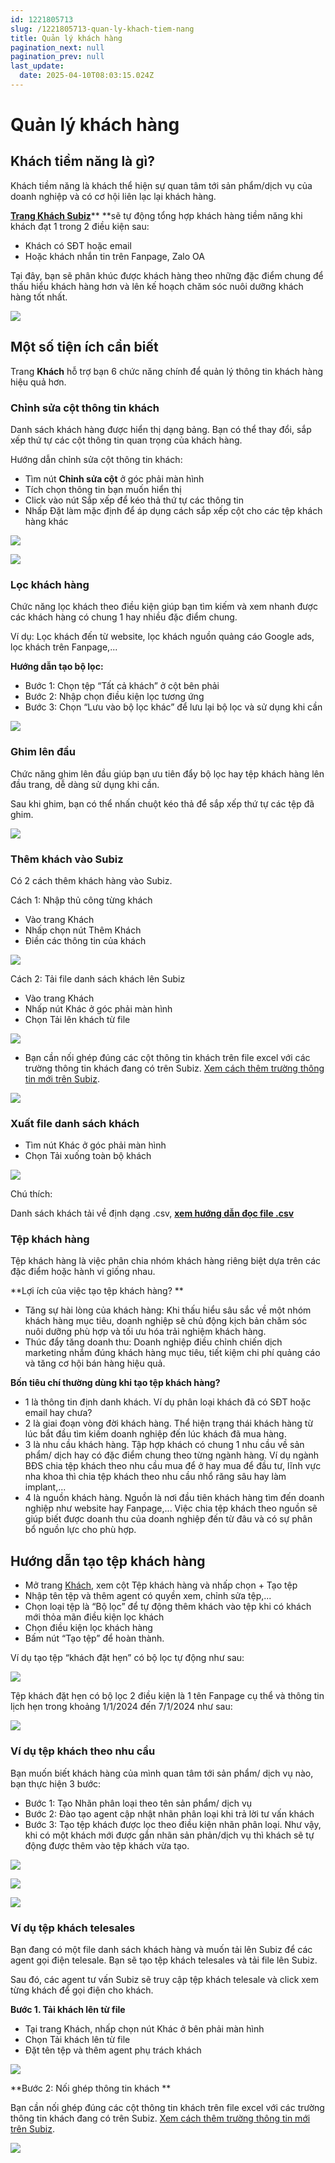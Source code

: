 ```yaml
---
id: 1221805713
slug: /1221805713-quan-ly-khach-tiem-nang
title: Quản lý khách hàng
pagination_next: null
pagination_prev: null
last_update:
  date: 2025-04-10T08:03:15.024Z
---
```


# Quản lý khách hàng



## Khách tiềm năng là gì?


Khách tiềm năng là khách thể hiện sự quan tâm tới sản phẩm/dịch vụ của doanh nghiệp và có cơ hội liên lạc lại khách hàng.



**[Trang Khách Subiz](https://app.subiz.com.vn/lead)**** **sẽ tự động tổng hợp khách hàng tiềm năng khi khách đạt 1 trong 2 điều kiện sau:

- Khách có SĐT hoặc email
- Hoặc khách nhắn tin trên Fanpage, Zalo OA



Tại đây, bạn sẽ phân khúc được khách hàng theo những đặc điểm chung để thấu hiểu khách hàng hơn và lên kế hoạch chăm sóc nuôi dưỡng khách hàng tốt nhất.


![](https://vcdn.subiz-cdn.com/file/fisgyrbrreibzehzxuvr_acpxkgumifuoofoosble/unnamed.png)

## Một số tiện ích cần biết


Trang **Khách** hỗ trợ bạn 6 chức năng chính để quản lý thông tin khách hàng hiệu quả hơn.
### Chỉnh sửa cột thông tin khách


Danh sách khách hàng được hiển thị dạng bảng. Bạn có thể thay đổi, sắp xếp thứ tự các cột thông tin quan trọng của khách hàng.



Hướng dẫn chỉnh sửa cột thông tin khách: 

- Tìm nút **Chỉnh sửa cột** ở góc phải màn hình
- Tích chọn thông tin bạn muốn hiển thị
- Click vào nút Sắp xếp để kéo thả thứ tự các thông tin
- Nhấp Đặt làm mặc định để áp dụng cách sắp xếp cột cho các tệp khách hàng khác


![](https://vcdn.subiz-cdn.com/file/fisgyrbruvvmsllglpbt_acpxkgumifuoofoosble/unnamed.png)





![](https://vcdn.subiz-cdn.com/file/fisgyrbsahtbamswljum_acpxkgumifuoofoosble/unnamed.png)

### Lọc khách hàng 


Chức năng lọc khách theo điều kiện giúp bạn tìm kiếm và xem nhanh được các khách hàng có chung 1 hay nhiều đặc điểm chung.



Ví dụ: Lọc khách đến từ website, lọc khách nguồn quảng cáo Google ads, lọc khách trên Fanpage,...



**Hướng dẫn tạo bộ lọc:**

- Bước 1: Chọn tệp “Tất cả khách” ở cột bên phải
- Bước 2: Nhập chọn điều kiện lọc tương ứng
- Bước 3: Chọn “Lưu vào bộ lọc khác” để lưu lại bộ lọc và sử dụng khi cần


![](https://vcdn.subiz-cdn.com/file/fisgyrbsepxoyycfkmld_acpxkgumifuoofoosble/unnamed.png)



### Ghim lên đầu


Chức năng ghim lên đầu giúp bạn ưu tiên đẩy bộ lọc hay tệp khách hàng lên đầu trang, dễ dàng sử dụng khi cần.

Sau khi ghim, bạn có thể nhấn chuột kéo thả để sắp xếp thứ tự các tệp đã ghim.




![](https://vcdn.subiz-cdn.com/file/fisgyrbsirodasnvezmh_acpxkgumifuoofoosble/unnamed.png)

### Thêm khách vào Subiz


Có 2 cách thêm khách hàng vào Subiz.

Cách 1: Nhập thủ công từng khách 

- Vào trang Khách
- Nhấp chọn nút Thêm Khách
- Điền các thông tin của khách




![](https://vcdn.subiz-cdn.com/file/fisgyrbvvhjwyejsmebl_acpxkgumifuoofoosble/unnamed.png)




Cách 2: Tải file danh sách khách lên Subiz

- Vào trang Khách
- Nhấp nút Khác ở góc phải màn hình
- Chọn Tải lên khách từ file




![](https://vcdn.subiz-cdn.com/file/fisgyrbvypnyirezchev_acpxkgumifuoofoosble/unnamed.png)




- Bạn cần nối ghép đúng các cột thông tin khách trên file excel với các trường thông tin khách đang có trên Subiz. [Xem cách thêm trường thông tin mới trên Subiz](https://subiz.com.vn/docs/777741175-ho-so-khach-hang#t%E1%BA%A1o-th%C3%AAm-th%C3%B4ng-tin-kh%C3%A1ch-h%C3%A0ng).




![](https://vcdn.subiz-cdn.com/file/fisgyrbwcbpodrcnvwym_acpxkgumifuoofoosble/unnamed.png)



### Xuất file danh sách khách


- Tìm nút Khác ở góc phải màn hình
- Chọn Tải xuống toàn bộ khách


![](https://vcdn.subiz-cdn.com/file/fisgyrbsxzkagidvfbsc_acpxkgumifuoofoosble/unnamed.png)




Chú thích: 

Danh sách khách tải về định dạng .csv, **[xem hướng dẫn đọc file .csv](https://www.youtube.com/watch?v=mJgbIMfkCwY)**
### Tệp khách hàng


Tệp khách hàng là việc phân chia nhóm khách hàng riêng biệt dựa trên các đặc điểm hoặc hành vi giống nhau. 



**Lợi ích của việc tạo tệp khách hàng? **

- Tăng sự hài lòng của khách hàng: Khi thấu hiểu sâu sắc về một nhóm khách hàng mục tiêu, doanh nghiệp sẽ chủ động kịch bản chăm sóc nuôi dưỡng phù hợp và tối ưu hóa trải nghiệm khách hàng.
- Thúc đẩy tăng doanh thu: Doanh nghiệp điều chỉnh chiến dịch marketing nhắm đúng khách hàng mục tiêu, tiết kiệm chi phí quảng cáo và tăng cơ hội bán hàng hiệu quả.



**Bốn tiêu chí thường dùng khi tạo tệp khách hàng?**

- 1 là thông tin định danh khách. Ví dụ phân loại khách đã có SĐT hoặc email hay chưa?
- 2 là giai đoạn vòng đời khách hàng. Thể hiện trạng thái khách hàng từ lúc bắt đầu tìm kiếm doanh nghiệp đến lúc khách đã mua hàng.
- 3 là nhu cầu khách hàng. Tập hợp khách có chung 1 nhu cầu về sản phẩm/ dịch hay có đặc điểm chung theo từng ngành hàng. Ví dụ ngành BĐS chia tệp khách theo nhu cầu mua để ở hay mua để đầu tư, lĩnh vực nha khoa thì chia tệp khách theo nhu cầu nhổ răng sâu hay làm implant,...
- 4 là nguồn khách hàng. Nguồn là nơi đầu tiên khách hàng tìm đến doanh nghiệp như website hay Fanpage,... Việc chia tệp khách theo nguồn sẽ giúp biết được doanh thu của doanh nghiệp đến từ đâu và có sự phân bổ nguồn lực cho phù hợp.
## Hướng dẫn tạo tệp khách hàng


- Mở trang [Khách](https://app.subiz.com.vn/lead), xem cột Tệp khách hàng và nhấp chọn + Tạo tệp
- Nhập tên tệp và thêm agent có quyền xem, chỉnh sửa tệp,...
- Chọn loại tệp là “Bộ lọc” để tự động thêm khách vào tệp khi có khách mới thỏa mãn điều kiện lọc khách
- Chọn điều kiện lọc khách hàng
- Bấm nút “Tạo tệp” để hoàn thành.



Ví dụ tạo tệp “khách đặt hẹn” có bộ lọc tự động như sau:


![](https://vcdn.subiz-cdn.com/file/fisgyrdlaywmrxmohrlm_acpxkgumifuoofoosble/unnamed.png)




Tệp khách đặt hẹn có bộ lọc 2 điều kiện là 1 tên Fanpage cụ thể và thông tin lịch hẹn trong khoảng 1/1/2024 đến 7/1/2024 như sau:


![](https://vcdn.subiz-cdn.com/file/fisgyrbteyrxfattlmka_acpxkgumifuoofoosble/unnamed.png)

### Ví dụ tệp khách theo nhu cầu


Bạn muốn biết khách hàng của mình quan tâm tới sản phẩm/ dịch vụ nào, bạn thực hiện 3 bước:

- Bước 1: Tạo Nhãn phân loại theo tên sản phẩm/ dịch vụ
- Bước 2: Đào tạo agent cập nhật nhãn phân loại khi trả lời tư vấn khách
- Bước 3: Tạo tệp khách được lọc theo điều kiện nhãn phân loại. Như vậy, khi có một khách mới được gắn nhãn sản phản/dịch vụ thì khách sẽ tự động được thêm vào tệp khách vừa tạo.




![](https://vcdn.subiz-cdn.com/file/fisgyrdlebxuvvvfeelp_acpxkgumifuoofoosble/unnamed.png)



![](https://vcdn.subiz-cdn.com/file/fisgyrbtmupqpuoofdhw_acpxkgumifuoofoosble/unnamed.png)



![](https://vcdn.subiz-cdn.com/file/fisgyrbtqsfifhfghkhh_acpxkgumifuoofoosble/unnamed.png)

### Ví dụ tệp khách telesales


Bạn đang có một file danh sách khách hàng và muốn tải lên Subiz để các agent gọi điện telesale. Bạn sẽ tạo tệp khách telesales và tải file lên Subiz.



Sau đó, các agent tư vấn Subiz sẽ truy cập tệp khách telesale và click xem từng khách để gọi điện cho khách.



**Bước 1. Tải khách lên từ file**

- Tại trang Khách, nhấp chọn nút Khác ở bên phải màn hình
- Chọn Tải khách lên từ file
- Đặt tên tệp và thêm agent phụ trách khách








![](https://vcdn.subiz-cdn.com/file/fisgyrbvypnyirezchev_acpxkgumifuoofoosble/unnamed.png)




**Bước 2: Nối ghép thông tin khách **



Bạn cần nối ghép đúng các cột thông tin khách trên file excel với các trường thông tin khách đang có trên Subiz. [Xem cách thêm trường thông tin mới trên Subiz](https://subiz.com.vn/docs/777741175-ho-so-khach-hang#t%E1%BA%A1o-th%C3%AAm-th%C3%B4ng-tin-kh%C3%A1ch-h%C3%A0ng).




![](https://vcdn.subiz-cdn.com/file/fisgyrbwcbpodrcnvwym_acpxkgumifuoofoosble/unnamed.png)